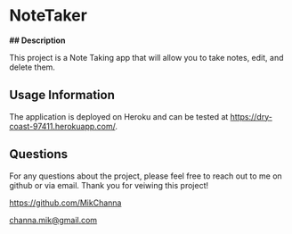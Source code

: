 # NoteTaker

**## Description**

This project is a Note Taking app that will allow you to take notes, edit, and delete them.



## Usage Information

The application is deployed on Heroku and can be tested at https://dry-coast-97411.herokuapp.com/.




## Questions

For any questions about the project, please feel free to reach out to me on github or via email.  Thank you for veiwing this project!

https://github.com/MikChanna

channa.mik@gmail.com
